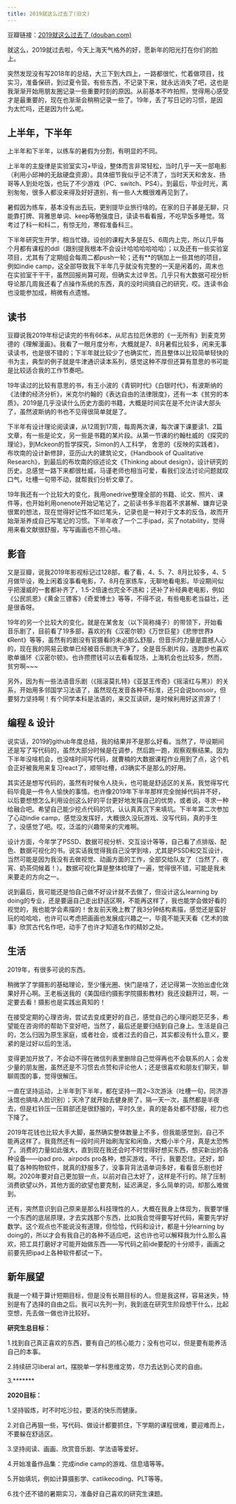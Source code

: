 ```yaml
---
title: 2019就这么过去了(旧文)
---
```

豆瓣链接：[2019就这么过去了 (douban.com)](https://www.douban.com/note/747534051/?_i=6132759r7r-2XU,6133547r7r-2XU)

就这么，2019就过去啦，今天上海天气格外的好，愿新年的阳光打在你们的脸上。 

突然发现没有写2018年的总结，大三下到大四上，一路都很忙，忙着做项目，找实习，准备保研，到过夏令营。有些东西，不记录下来，就永远消失了吧，这也是我渐渐开始用朋友圈记录一些重要时刻的原因。从前基本不咋拍照，觉得用心感受才是最重要的，现在也渐渐会稍稍记录一些了。19年，丢了写日记的习惯，是因为太忙吗，还是因为什么呢。

## 上半年，下半年

上半年和下半年，以练车的暑假为分割，有明显的不同。

上半年的主旋律是实验室实习+毕设，整体而言非常轻松，当时几乎一天一部电影（利用小邱神的无敌硬盘资源）。具体细节我似乎记不清了，当时天天和舍友、扬哥等人到处吃饭，也玩了不少游戏（PC、switch、PS4）。到最后，毕业时光，离别匆匆，很多人都没来得及好好道别，有一些人大概很难再见到了。

暑假因为练车，基本没有出去玩，更别提毕业旅行啥的。在家的日子甚是无聊，只能靠打牌、背雅思单词、keep等勉强度日，读读书看看报，不吃早饭多睡觉。驾考过了科一和科二，有惊无险，寒假准备科三。

下半年研究生开学，相当忙碌。设创的课程大多是在5、6周内上完，所以几乎每个月都有课程的ddl（跟别提我根本不会设计哈哈哈哈哈哈）；以及还有一些实验室项目，尤其有了定期组会每周二都push一轮；还有**的锅加上一些其他的项目，例如indie camp，这全部导致我下半年几乎就没有完整的一天是闲着的，周末也在实验室干干干，虽然回报尚算可观，但确实太过辛苦。几乎只有大数据可视分析导论那几周我还看了点操作系统的东西，真的没时间搞自己的研究，哎。连读书会也没能参加成，稍微有点遗憾。

## 读书

豆瓣说我2019年标记读完的书有66本，从尼古拉厄休恩的《一无所有》到麦克劳德的《理解漫画》。我看了一眼月度分布，大概就是7、8月暑假比较多，闲来无事读读书，也是很不错的；下半年就比较少了也确实忙，而且整体以比较简单轻快的书为主，典型的例子就是牛津通识读本系列，感觉这种不厚但还算有意思的书可能是比较适合我的工作节奏吧。

19年读过的比较有意思的书，有王小波的《青铜时代》《白银时代》，有波斯纳的《法律的经济分析》，米克尔约翰的《表达自由的法律限度》，还有一本《贫穷的本质》。2019是几乎没读什么历史方面的书籍，大概是时间实在是不允许读大部头了，虽然波斯纳的书也不见得很简单就是了。

下半年有设计理论阅读课，从12周到17周，每周两次课，每次课下课要读1、2篇文章，有一些是论文，另一些是书籍的某片段。从第一节课的约翰杜威的《探究的理论》，到Mckeon的哲学探究，Simon的人工科学， 舍恩的《反映的实践者》，布坎南的设计新修辞，亚历山大的建筑论文，《Handbook of Qualitative Research》，到最后的布坎南的综述论文《Thinking about design》，设计研究的历史。总感觉一路下来都很杜威，马谨老师也相当可爱，看我们没法讨论问题就叹口气，吐槽一句带不动，就帮我们分析文章了。

19年我还有一个比较大的变化，我用onedrive整理全部的书籍、论文、照片、课件等，也开始利用onenote开始记笔记了，之前读书多半抱着不求甚解、嫌弃记录很累的想法，现在觉得好记性不如烂笔头，记录也是一种对于文本的反刍，故而开始渐渐养成自己写笔记的习惯。下半年收了一个二手ipad，买了notability，觉得用来看文献很舒服，写写画画也不担心啥。

## 影音

又是豆瓣，说我2019年影视标记过128部，看了看，4、5、7、8月比较多，4、5月做毕设，晚上闲着没事看电影，7、8月在家练车，无聊地看电影。毕设期间似乎把漫威的一套都补齐了，1.5-2倍速也完全不违和；还补了补经典老电影，例如《公民凯恩》《黄金三镖客》《奇爱博士》等等，不得不说，有些电影老当益壮，还是很香呀。

19年的另一个比较大的变化，就是在某舍友（以下简称绳子）的带领下，开始看音乐剧了，目前看了19多部，喜欢的有《汉密尔顿》《万世巨星》《悲惨世界》《Rent》等等，虽然有的剧没有官摄看的未必那么舒服，但音乐的力量是震撼人心的，现在我的网易云歌单已经被音乐剧洗干净了，全是音乐剧片段，连跑步也喜欢歌单循环《汉密尔顿》。也许攒攒钱可以去看看现场，上海机会也比较多，然而，贫穷啊~~~ 

另外，因为有一些法语音乐剧（《摇滚莫扎特》《亚瑟王传奇》《摇滚红与黑》）的关系，开始用多邻国学习法语了，虽然现在发音各种不标准，还只会说bonsoir，但要努力坚持啊！有个同学本科是法语的，来交互读研，是时候利用好这资源了！

## 编程 & 设计

说实话，2019的github年度总结，我的结果并不是那么好看。当然了，毕设期间还是写了写代码的，虽然大部分时候是在调参，然后跑一跑，观察观察结果。因为下半年没啥机会，也没啥时间写代码，就曹楠的大数据课程作业用到了点，这个机会正好被我用来复习react了，顺带吐槽，d3确实不是那么的好用。

其实还是想写代码的，虽然有时候令人挠头，也可能是舒适区的关系，我觉得写代码毕竟是一件令人愉快的事情。也许像2019年下半年那样完全抛掉代码并不好，以后要想想怎么利用设创这么好的平台更好地发挥自己的优势，或者说，寻求一种给融合吧。希望自己能少挖点代码的坑，认认真真沉下来填坑。下半年第二次参加了心动indie camp，感觉没发挥好，大概很久没玩游戏、没写代码，真的手生了，没感觉了吧。哎，泛滥的兴趣带来的灾难啊。

设计方面，今年学了PSSD、数据可视分析、交互设计等等，自己看了点排版、配色、数据可视化的书。说实话我觉得我自己没学到啥，尤其是PSSD和交互设计，当然可能是因为我没有去做视觉、动画方面的工作，全部交给队友了（当然了，夜宵、奶茶伺候着！）。数据可视化算是整体梳理了一遍，觉得很不错，可能是我未来要走的方向之一。

说到最后，我可能还是怕自己做不好设计就不去做了，但设计这么learning by doing的专业，还是要逼自己走出舒适区啊，不能再这样了，我也能学会做好看的视觉的，我也能学会素描的！舍友前天晚上教了我3分钟结构素描，感觉还是蛮好玩的哈哈哈，也许可以考虑把画画也发展成兴趣之一，毕竟不能天天看《艺术的故事》欣赏古代名作吧，动手了也许才知道名作的精妙之处。

## 生活

2019年，有很多可说的东西。

稍微学了学摄影的基础理论，至少懂光圈、快门是啥了，还记得第一次拍出虚化效果好开心啊。王老板送我的《美国纽约摄影学院摄影教材》我还没翻开过，啊，一定要去看！摄影也是实践出真知的！

在接受定期的心理咨询，尝试去变成更好的自己，感觉自己的心理问题茫茫多，希望能在咨询师的帮助下变好吧，当然了，最后还是要归结到自己身上。生活是自己的，怎么归因为原生家庭，或者社会，或者过去的自己，其实都没有什么意义，要紧的是过好以后的生活。

变得更加开放了，不会动不得在微信列表里删除自己觉得再也不会联系的人；会发少量的朋友圈，虽然还是不习惯去点赞和评论他人；还是很喜欢和朋友们聊天，聊聊周围的事，觉得很解压。

一直在坚持运动，上半年到下半年，都在坚持一周2~3次游泳（吐槽一句，同济游泳馆也搞啥人脸识别）；天冷了就开始去健身房了，隔一天一次，虽然都是半夜去，但是杠铃压一压肩部还是很舒服的，平时久坐，真的是各处都不舒服，视力也下降了。

2019年花钱也比较大手大脚，虽然确实整体数量上不多，但我能感觉到，自己不能再这样了。我竟然还有一段时间开始刷淘宝和闲鱼，大概小半个月，真是太恐怖了。消费的力量如此强大，直到现在我还会时不时觉得好想买东西，想买新出的各种设备——ipad pro、airpods pro各种，想买游戏，不行，我要忍住。还好，卸载了各种购物软件，就真的舒服多了，没事背背法语单词多好，看看音乐剧也好啊。2020年要对自己更加狠一点，以前对自己太好了，这样是不行的。除了压制消费欲望以外，其他方面的欲望也要克制，延迟满足，多么简单的词，却那么难做到。

还有，突然意识到自己原来是那么科技理性的人，大概在我身上体现为，我要学懂一个东西的底层原理，才去实践那个东西，比如我会觉得要写好代码，需要先学好数学。这个观点也不能说没有道理，但恰恰，代码和设计，都是十分learning by doing的，所以才会有我自己的各种不适应吧，这也许也可以解释我为什么那么喜欢，把工具打磨好才可能开始做东西——写代码之前ide要配的十分顺手，画画之前要先把ipad上各种软件都试一下。



## 新年展望

我是一个精于算计短期目标，但是没有长期目标的人。但是我这样，容易迷失，特别是有了选择的自由之后。我可以先列一列，我到底在研究生阶段想干什么，比起空想，先去做一做也许比较好。

**研究生总目标：**

1.找到自己真正喜欢的东西，要有自己的核心能力；没有也可以，但是要有能养活自己的本事。

2.持续研习liberal art，摆脱单一学科思维定势，尽力去达到心灵的自由。

3.*******

**2020目标：**

1.坚持锻炼，时不时吃沙拉，要活的快乐而健康。

2.对自己再狠一些，写代码、做设计都要抓住，下学期的课程很难，要迎难而上，不要躲在舒适区。

3.坚持阅读、画画、欣赏音乐剧、学法语等爱好。

4.开始准备作品集：完成indie camp的游戏、信息墙等等。

5.开始填坑，例如计算摄影学、catlikecoding、PLT等等。

6.找个还不错的暑期实习，准备好自己喜欢的研究生课题。